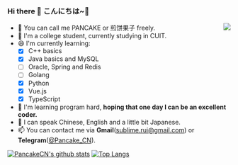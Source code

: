 ### Hi there 👋 こんにちは~🎈

<!--
**PancakeCN/PancakeCN** is a ✨ _special_ ✨ repository because its `README.md` (this file) appears on your GitHub profile.

Here are some ideas to get you started:
-->
<img align="right" src="https://count.getloli.com/get/@cwxyr?theme=rule34" />

- 🌮 You can call me PANCAKE or 煎饼果子 freely.
- 🔭 I'm a college student, currently studying in CUIT.
- 😄 I'm currently learning:
  - [x] C++ basics
  - [x] Java basics and MySQL
  - [ ] Oracle, Spring and Redis
  - [ ] Golang
  - [x] Python
  - [x] Vue.js
  - [x] TypeScript
- 🍗 I'm learning program hard, **hoping that one day I can be an excellent coder.**
- 💬 I can speak Chinese, English and a little bit Japanese.
- 📫 You can contact me via **Gmail**(sublime.rui@gmail.com) or **Telegram**([@Pancake_CN](https://t.me/Pancake_CN)).

[![PancakeCN's github stats](https://github-readme-stats.vercel.app/api?username=PancakeCN&hide_title=true)](https://github.com/anuraghazra/github-readme-stats)
[![Top Langs](https://github-readme-stats.vercel.app/api/top-langs/?username=PancakeCN&layout=compact)](https://github.com/anuraghazra/github-readme-stats)

<!--
[![PancakeCN's github stats](https://github-readme-stats.vercel.app/api?username=cwxyr)](https://github.com/cwxyr/github-readme-stats)
- 👯 I’m looking to collaborate on ...
- 🤔 I’m looking for help with ...
- 💬 Ask me about ...
- 📫 How to reach me: ...
- 😄 Pronouns: ...
- ⚡ Fun fact: ...
-->
